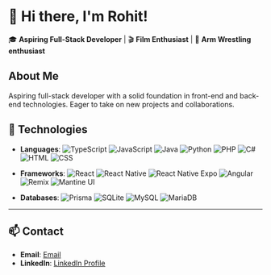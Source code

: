 # 👋 Hi there, I'm Rohit!

🎓 **Aspiring Full-Stack Developer** | 🎬 **Film Enthusiast** | 💪 **Arm Wrestling enthusiast**


## About Me

Aspiring full-stack developer with a solid foundation in front-end and back-end technologies. Eager to take on new projects and collaborations.



## 🚀 Technologies

- **Languages**: ![TypeScript](https://img.shields.io/badge/TypeScript-3178C6?logo=typescript&logoColor=white) ![JavaScript](https://img.shields.io/badge/JavaScript-F7DF1E?logo=javascript&logoColor=black) ![Java](https://img.shields.io/badge/Java-007396?logo=java&logoColor=white) ![Python](https://img.shields.io/badge/Python-3776AB?logo=python&logoColor=white) ![PHP](https://img.shields.io/badge/PHP-777BB4?logo=php&logoColor=white) ![C#](https://img.shields.io/badge/C%23-239120?logo=csharp&logoColor=white) ![HTML](https://img.shields.io/badge/HTML-E34F26?logo=html5&logoColor=white) ![CSS](https://img.shields.io/badge/CSS-1572B6?logo=css3&logoColor=white)
  
- **Frameworks**: ![React](https://img.shields.io/badge/React-61DAFB?logo=react&logoColor=black) ![React Native](https://img.shields.io/badge/React_Native-20232A?logo=react&logoColor=61DAFB) ![React Native Expo](https://img.shields.io/badge/Expo-000020?logo=expo&logoColor=white) ![Angular](https://img.shields.io/badge/Angular-E23237?logo=angular&logoColor=white) ![Remix](https://img.shields.io/badge/Remix-6D28D9?logo=remix&logoColor=white) ![Mantine UI](https://img.shields.io/badge/Mantine_UI-2F8EFC?logo=mantine&logoColor=white)
  
- **Databases**: ![Prisma](https://img.shields.io/badge/Prisma-2D3748?logo=prisma&logoColor=white) ![SQLite](https://img.shields.io/badge/SQLite-003B57?logo=sqlite&logoColor=white) ![MySQL](https://img.shields.io/badge/MySQL-4479A1?logo=mysql&logoColor=white) ![MariaDB](https://img.shields.io/badge/MariaDB-003545?logo=mariadb&logoColor=white)


---

## 📫 Contact

- **Email**: [Email](mailto:verma.rohit.1203@gmail.com)
- **LinkedIn**: [LinkedIn Profile](https://www.linkedin.com/in/rohit-verma-6ba428314)
